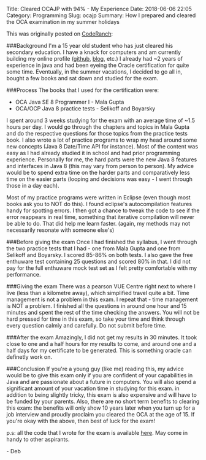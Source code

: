 Title: Cleared OCAJP with 94% - My Experience
Date: 2018-06-06 22:05
Category: Programming
Slug: ocajp
Summary: How I prepared and cleared the OCA examination in my summer holidays 

This was originally posted on [CodeRanch](https://coderanch.com/t/695020/certification/Cleared-OCAJP-Experience):

###Background 
I'm a 15 year old student who has just cleared his secondary education. I have a knack for computers and am currently building my online profile ([github](https://github.com/Aniruddha-Deb), [blog](aniruddha-deb.github.io), etc.) I already had ~2 years of experience in java and had been eyeing the Oracle certification for quite some time. Eventually, in the summer vacations, I decided to go all in, bought a few books and sat down and studied for the exam. 

###Process 
The books that I used for the certification were:

- OCA Java SE 8 Programmer I - Mala Gupta
- OCA/OCP Java 8 practice tests - Selikoff and Boyarsky

I spent around 3 weeks studying for the exam with an average time of ~1.5 hours per day. I would go through the chapters and topics in Mala Gupta and do the respective questions for those topics from the practice tests book. I also wrote a lot of practice programs to wrap my head around some new concepts (Java 8 Date/Time API for instance). Most of the content was easy as I had already studied it in school and had prior programming experience. Personally for me, the hard parts were the new Java 8 features and interfaces in Java 8 (this may vary from person to person). My advice would be to spend extra time on the harder parts and comparatively less time on the easier parts (looping and decisions was easy - I went through those in a day each). 

Most of my practice programs were written in Eclipse (even though most books ask you to NOT do this). I found eclipse's autocompilation features handy for spotting errors. I then got a chance to tweak the code to see if the error reappears in real time, something that iterative compilation will never be able to do. That did help me learn faster. (again, my methods may not necessarily resonate with someone else's) 

###Before giving the exam 
Once I had finished the syllabus, I went through the two practice tests that I had - one from Mala Gupta and one from Selikoff and Boyarsky. I scored 85-86% on both tests. I also gave the free enthuware test containing 25 questions and scored 80% in that. I did not pay for the full enthuware mock test set as I felt pretty comfortable with my performance. 

###Giving the exam 
There was a pearson VUE Centre right next to where I live (less than a kilometre away), which simplified travel quite a bit. Time management is not a problem in this exam. I repeat that - time management is NOT a problem. I finished all the questions in around one hour and 15 minutes and spent the rest of the time checking the answers. You will not be hard pressed for time in this exam, so take your time and think through every question calmly and carefully. Do not submit before time. 

###After the exam 
Amazingly, I did not get my results in 30 minutes. It took close to one and a half hours for my results to come, and around one and a half days for my certificate to be generated. This is something oracle can definetly work on. 

###Conclusion 
If you're a young guy (like me) reading this, my advice would be to give this exam only if you are confident of your capabilities in Java and are passionate about a future in computers. You will also spend a significant amount of your vacation time in studying for this exam. in addition to being slightly tricky, this exam is also expensive and will have to be funded by your parents. Also, there are no short term benefits to clearing this exam: the benefits will only show 10 years later when you turn up for a job interview and proudly proclaim you cleared the OCA at the age of 15. If you're okay with the above, then best of luck for the exam! 

p.s: all the code that I wrote for the exam is available [here](https://github.com/Aniruddha-Deb/OCAPrep). May come in handy to other aspirants. 

\- Deb
